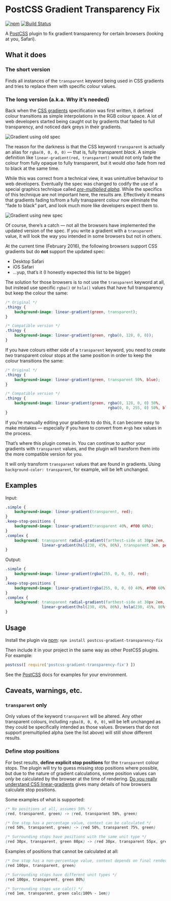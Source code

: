 # PostCSS Gradient Transparency Fix

[![npm][badge-npm-img]][badge-npm]
[![Build Status][badge-ci-img]][badge-ci]

A [PostCSS] plugin to fix gradient transparency for certain browsers (looking at you, Safari).

## What it does

### The short version

Finds all instances of the `transparent` keyword being used in CSS gradients and tries to replace them with specific colour values.


### The long version (a.k.a. Why it’s needed)

Back when the [CSS gradients] specification was first written, it defined colour transitions as simple interpolations in the RGB colour space. A lot of web developers started being caught out by gradients that faded to full transparency, and noticed dark greys in their gradients.

![Gradient using old spec][img-non-premul]

The reason for the darkness is that the CSS keyword `transparent` is actually an alias for `rgba(0, 0, 0, 0)` — that is, fully transparent _black_. A simple definition like `linear-gradient(red, transparent)` would not only fade the colour from fully opaque to fully transparent, but it would _also_ fade from red to black at the same time.

While this was correct from a technical view, it was unintuitive behaviour to web developers. Eventually the spec was changed to codify the use of a special graphics technique called _[pre-multiplied alpha][premul]_. While the specifics of this technique are not important here, the results are. Effectively it means that gradients fading to/from a fully transparent colour now eliminate the “fade to black” part, and look much more like developers expect them to.

![Gradient using new spec][img-premul]

Of course, there’s a catch — not all the browsers have implemented the updated version of the spec. If you write a gradient with a `transparent` value, it will look the way you intended in some browsers but not in others.

At the current time (February 2016), the following browsers support CSS gradients but do **not** support the updated spec:

* Desktop Safari
* iOS Safari
* ...yup, that’s it (I honestly expected this list to be bigger)

The solution for those browsers is to not use the `transparent` keyword at all, but instead use specific `rgba()` or `hsla()` values that have full transparency but keep the colour the same:

```css
/* Original */
.thingy {
    background-image: linear-gradient(green, transparent);
}

/* Compatible version */
.thingy {
    background-image: linear-gradient(green, rgba(0, 128, 0, 0));
}
```

If you have colours either side of a `transparent` keyword, you need to create _two_ transparent colour stops at the same position in order to keep the colour transitions the same:

```css
/* Original */
.thingy {
    background-image: linear-gradient(green, transparent 50%, blue);
}

/* Compatible version */
.thingy {
    background-image: linear-gradient(green, rgba(0, 128, 0, 0) 50%,
                                             rgba(0, 0, 255, 0) 50%, blue);
}
```

If you’re manually editing your gradients to do this, it can become easy to make mistakes — especially if you have to convert from `#rgb` hex values in the process.

That’s where this plugin comes in. You can continue to author your gradients with `transparent` values, and the plugin will transform them into the more compatible version for you.

It will only transform `transparent` values that are found in gradients. Using `background-color: transparent`, for example, will be left unchanged.


## Examples

Input:
```css
.simple {
    background-image: linear-gradient(transparent, red);
}
.keep-stop-positions {
    background-image: linear-gradient(transparent 40%, #f00 60%);
}
.complex {
    background: transparent radial-gradient(farthest-side at 30px 2em, red, transparent),
                linear-gradient(hsl(230, 45%, 86%), transparent 3em, peachpuff);
}
```

Output:
```css
.simple {
    background-image: linear-gradient(rgba(255, 0, 0, 0), red);
}
.keep-stop-positions {
    background-image: linear-gradient(rgba(255, 0, 0, 0) 40%, #f00 60%);
}
.complex {
    background: transparent radial-gradient(farthest-side at 30px 2em, red, rgba(255, 0, 0, 0)),
                linear-gradient(hsl(230, 45%, 86%), hsla(230, 45%, 86%, 0) 3em, rgba(255, 218, 185, 0) 3em, peachpuff);
}
```

## Usage

Install the plugin via [npm][badge-npm]: `npm install postcss-gradient-transparency-fix`

Then include it in your project in the same way as other PostCSS plugins. For example:

```js
postcss([ require('postcss-gradient-transparency-fix') ])
```

See the [PostCSS] docs for examples for your environment.


## Caveats, warnings, etc.

### `transparent` only

Only values of the keyword `transparent` will be altered. Any other transparent colours, including `rgba(0, 0, 0, 0)`, will be left unchanged as they could be specifically intended as those values. Browsers that do not support premultiplied alpha (see the list above) will still show different results.

### Define stop positions

For best results, **define explicit stop positions** for the `transparent` colour stops. The plugin will try to guess missing stop positions where possible, but due to the nature of gradient calculations, some position values can _only_ be calculated by the browser at the time of rendering. [Do you really understand CSS linear-gradients][linear-brosset] gives many details of how browsers calculate stop positions.

Some examples of what is supported:

```css
/* No positions at all, assumes 50% */
(red, transparent, green) -> (red, transparent 50%, green)

/* One stop has a percentage value, context can be calculated */
(red 50%, transparent, green) -> (red 50%, transparent 75%, green)

/* Surrounding stops have positions with the same unit type */
(red 30px, transparent, green 80px) -> (red 30px, transparent 55px, green 80px)
```

Examples of positions that cannot be calculated at all:

```css
/* One stop has a non-percentage value, context depends on final rendered size */
(red 100px, transparent, green)

/* Surrounding stops have different unit types */
(red 100px, transparent, green 80%)

/* Surrounding stops use calc() */
(red 1em, transparent, green calc(100% - 1em))
```


[badge-npm]:     https://www.npmjs.com/package/postcss-gradient-transparency-fix
[badge-npm-img]: https://img.shields.io/npm/v/postcss-gradient-transparency-fix.svg
[badge-ci]:      https://travis-ci.org/gilmoreorless/postcss-gradient-transparency-fix
[badge-ci-img]:  https://travis-ci.org/gilmoreorless/postcss-gradient-transparency-fix.svg

[PostCSS]: https://github.com/postcss/postcss
[img-non-premul]: https://rawgit.com/gilmoreorless/postcss-gradient-transparency-fix/master/img/example-non-premul.svg
[img-premul]:     https://rawgit.com/gilmoreorless/postcss-gradient-transparency-fix/master/img/example-premul.svg
[CSS gradients]:  https://www.w3.org/TR/css3-images/
[premul]:         https://www.w3.org/TR/2012/CR-css3-images-20120417/#color-stop-syntax
[linear-brosset]: https://medium.com/@patrickbrosset/do-you-really-understand-css-linear-gradients-631d9a895caf
